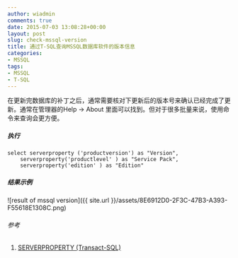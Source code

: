 ```yaml
---
author: wiadmin
comments: true
date: 2015-07-03 13:08:28+00:00
layout: post
slug: check-mssql-version
title: 通过T-SQL查询MSSQL数据库软件的版本信息
categories:
- MSSQL
tags:
- MSSQL
- T-SQL
---
```


在更新完数据库的补丁之后，通常需要核对下更新后的版本号来确认已经完成了更新。通常在管理器的Help -> About 里面可以找到。但对于很多批量来说，使用命令来查询会更方便。


##### 执行
    
    select serverproperty ('productversion') as "Version",
        serverproperty('productlevel' ) as "Service Pack",
        serverproperty('edition' ) as "Edition"

##### 结果示例

![result of mssql version]({{ site.url }}/assets/8E6912D0-2F3C-47B3-A393-F55618E1308C.png)

###### 参考
	
  1. [SERVERPROPERTY (Transact-SQL)](https://technet.microsoft.com/zh-cn/library/ms174396(v=sql.110).aspx)
